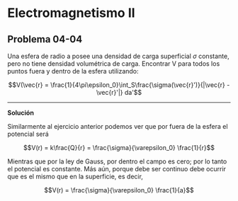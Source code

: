 # Electromagnetismo II
## Problema 04-04

Una esfera de radio a posee una densidad de carga superficial $\sigma$ constante,
pero no tiene densidad volumétrica de carga. Encontrar V para todos los
puntos fuera y dentro de la esfera utilizando:

```math
V(\vec{r}
=
\frac{1}{4\pi\epsilon_0}\int_S\frac{\sigma(\vec{r}')}{|\vec{r} - \vec{r}'|} da'
```

---

**Solución**

Similarmente al ejercicio anterior podemos ver que por fuera de la esfera el
potencial será

```math
V(r) = k\frac{Q}{r} = \frac{\sigma}{\varepsilon_0} \frac{1}{r}
```

Mientras que por la ley de Gauss, por dentro el campo es cero; por lo tanto
el potencial es constante. Más aún, porque debe ser continuo debe ocurrir
que es el mismo que en la superficie, es decir,

```math
V(r) = \frac{\sigma}{\varepsilon_0} \frac{1}{a}
```
